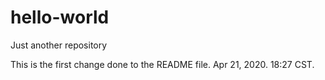 # hello-world
Just another repository

This is the first change done to the README file.  Apr 21, 2020. 18:27 CST.
